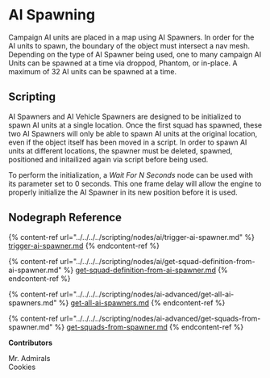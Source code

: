 # AI Spawning

Campaign AI units are placed in a map using AI Spawners. In order for the AI units to spawn, the boundary of the object must intersect a nav mesh. Depending on the type of AI Spawner being used, one to many campaign AI Units can be spawned at a time via droppod, Phantom, or in-place. A maximum of 32 AI units can be spawned at a time.

## Scripting

AI Spawners and AI Vehicle Spawners are designed to be initialized to spawn AI units at a single location. Once the first squad has spawned, these two AI Spawners will only be able to spawn AI units at the original location, even if the object itself has been moved in a script. In order to spawn AI units at different locations, the spawner must be deleted, spawned, positioned and initailized again via script before being used.

To perform the initialization, a _Wait For N Seconds_ node can be used with its parameter set to 0 seconds. This one frame delay will allow the engine to properly initialize the AI Spawner in its new position before it is used.

## Nodegraph Reference

{% content-ref url="../../../../scripting/nodes/ai/trigger-ai-spawner.md" %}
[trigger-ai-spawner.md](../../../../scripting/nodes/ai/trigger-ai-spawner.md)
{% endcontent-ref %}

{% content-ref url="../../../../scripting/nodes/ai/get-squad-definition-from-ai-spawner.md" %}
[get-squad-definition-from-ai-spawner.md](../../../../scripting/nodes/ai/get-squad-definition-from-ai-spawner.md)
{% endcontent-ref %}

{% content-ref url="../../../../scripting/nodes/ai-advanced/get-all-ai-spawners.md" %}
[get-all-ai-spawners.md](../../../../scripting/nodes/ai-advanced/get-all-ai-spawners.md)
{% endcontent-ref %}

{% content-ref url="../../../../scripting/nodes/ai-advanced/get-squads-from-spawner.md" %}
[get-squads-from-spawner.md](../../../../scripting/nodes/ai-advanced/get-squads-from-spawner.md)
{% endcontent-ref %}

**Contributors**

Mr. Admirals\
Cookies
